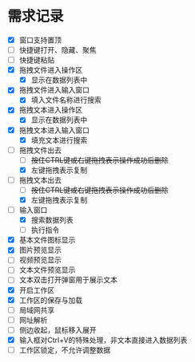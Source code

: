 # 需求记录

- [X] 窗口支持置顶
- [ ] 快捷键打开、隐藏、聚焦
- [ ] 快捷键粘贴
- [X] 拖拽文件进入操作区
  - [X] 显示在数据列表中
- [X] 拖拽文件进入输入窗口
  - [X] 填入文件名称进行搜索
- [X] 拖拽文本进入操作区
  - [X] 显示在数据列表中
- [X] 拖拽文本进入输入窗口
  - [X] 填充文本进行搜索
- [ ] 拖拽文件出去
  - [ ] ~~按住CTRL键或右键拖拽表示操作成功后删除~~
  - [X] 左键拖拽表示复制
- [ ] 拖拽文本出去
  - [ ] ~~按住CTRL键或右键拖拽表示操作成功后删除~~
  - [X] 左键拖拽表示复制
- [ ] 输入窗口
  - [X] 搜索数据列表
  - [ ] 执行指令
- [X] 基本文件图标显示
- [X] 图片预览显示
- [ ] 视频预览显示
- [ ] 文本文件预览显示
- [ ] 文本双击打开弹窗用于展示文本
- [X] 开启工作区
- [X] 工作区的保存与加载
- [ ] 局域网共享
- [ ] 网址解析
- [ ] 侧边收起，鼠标移入展开
- [X] 输入框对Ctrl+V的特殊处理，非文本直接进入数据列表
- [ ] 工作区锁定，不允许调整数据
